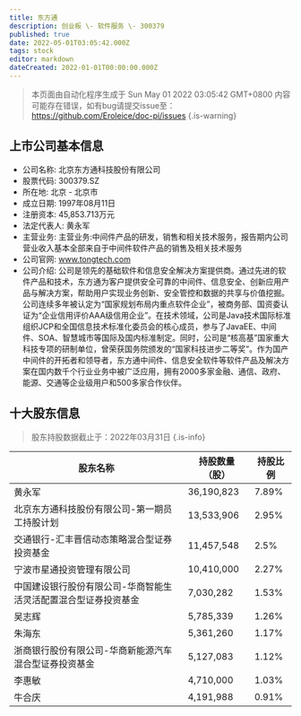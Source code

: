 ```yaml
---
title: 东方通
description: 创业板 \- 软件服务 \- 300379
published: true
date: 2022-05-01T03:05:42.000Z
tags: stock
editor: markdown
dateCreated: 2022-01-01T00:00:00.000Z
---
```


> 本页面由自动化程序生成于 Sun May 01 2022 03:05:42 GMT+0800
> 内容可能存在错误，如有bug请提交issue至：https://github.com/Eroleice/doc-pi/issues
{.is-warning}

## 上市公司基本信息
- 公司名称: 北京东方通科技股份有限公司
- 股票代码: 300379.SZ
- 所在地: 北京 - 北京市
- 成立日期: 1997年08月11日
- 注册资本: 45,853.713万元
- 法定代表人: 黄永军
- 主营业务: 主营业务:中间件产品的研发，销售和相关技术服务，报告期内公司营业收入基本全部来自于中间件软件产品的销售及相关技术服务
- 公司官网: www.tongtech.com
- 公司介绍: 公司是领先的基础软件和信息安全解决方案提供商。通过先进的软件产品和技术，东方通为客户提供安全可靠的中间件、信息安全、创新应用产品与解决方案，帮助用户实现业务创新、安全管控和数据的共享与价值挖掘。公司连续多年被认定为“国家规划布局内重点软件企业”，被商务部、国资委认证为“企业信用评价AAA级信用企业”。在技术领域，公司是Java技术国际标准组织JCP和全国信息技术标准化委员会的核心成员，参与了JavaEE、中间件、SOA、智慧城市等国际及国内标准制定。同时，公司是“核高基”国家重大科技专项的研制单位，曾荣获国务院颁发的“国家科技进步二等奖”。作为国产中间件的开拓者和领导者，东方通中间件、信息安全软件等软件产品及解决方案在国内数千个行业业务中被广泛应用，拥有2000多家金融、通信、政府、能源、交通等企业级用户和500多家合作伙伴。


## 十大股东信息
> 股东持股数据截止于：2022年03月31日
{.is-info}

| 股东名称 | 持股数量（股） | 持股比例 |
| --- | --- | --- |
| 黄永军 | 36,190,823 | 7.89% |
| 北京东方通科技股份有限公司-第一期员工持股计划 | 13,533,906 | 2.95% |
| 交通银行-汇丰晋信动态策略混合型证券投资基金 | 11,457,548 | 2.5% |
| 宁波市星通投资管理有限公司 | 10,410,000 | 2.27% |
| 中国建设银行股份有限公司-华商智能生活灵活配置混合型证券投资基金 | 7,030,282 | 1.53% |
| 吴志辉 | 5,785,339 | 1.26% |
| 朱海东 | 5,361,260 | 1.17% |
| 浙商银行股份有限公司-华商新能源汽车混合型证券投资基金 | 5,127,083 | 1.12% |
| 李惠敏 | 4,710,000 | 1.03% |
| 牛合庆 | 4,191,988 | 0.91% |





